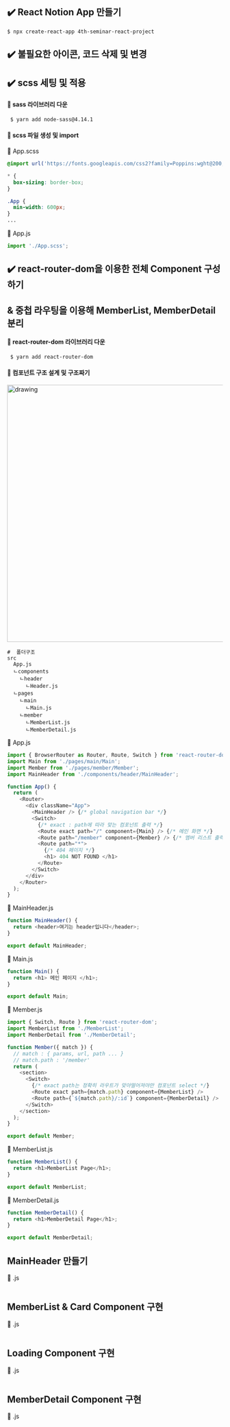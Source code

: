 ## ✔️ React Notion App 만들기

`$ npx create-react-app 4th-seminar-react-project`

## ✔️ 불필요한 아이콘, 코드 삭제 및 변경

## ✔️ scss 세팅 및 적용

#### 🐝 sass 라이브러리 다운

` $ yarn add node-sass@4.14.1`

#### 🐝 scss 파일 생성 및 import

📃 App.scss

```css
@import url('https://fonts.googleapis.com/css2?family=Poppins:wght@200;400;600&display=swap');

* {
  box-sizing: border-box;
}

.App {
  min-width: 600px;
}
...
```

📃 App.js

```js
import './App.scss';
```

## ✔️ react-router-dom을 이용한 전체 Component 구성하기

## & 중첩 라우팅을 이용해 MemberList, MemberDetail 분리

#### 🐝 react-router-dom 라이브러리 다운

` $ yarn add react-router-dom`

#### 🐝 컴포넌트 구조 설계 및 구조짜기

<img src="https://user-images.githubusercontent.com/22907830/98641951-f4c7aa00-236f-11eb-9ece-bc307f70ada6.png" alt="drawing" width="600"/>

```
#  폴더구조
src
  App.js
  ㄴcomponents
    ㄴheader
      ㄴHeader.js
  ㄴpages
    ㄴmain
      ㄴMain.js
    ㄴmember
      ㄴMemberList.js
      ㄴMemberDetail.js
```

📃 App.js

```js
import { BrowserRouter as Router, Route, Switch } from 'react-router-dom';
import Main from './pages/main/Main';
import Member from './pages/member/Member';
import MainHeader from './components/header/MainHeader';

function App() {
  return (
    <Router>
      <div className="App">
        <MainHeader /> {/* global navigation bar */}
        <Switch>
          {/* exact : path에 따라 맞는 컴포넌트 출력 */}
          <Route exact path="/" component={Main} /> {/* 메인 화면 */}
          <Route path="/member" component={Member} /> {/* 멤버 리스트 출력 */}
          <Route path="*">
            {/* 404 페이지 */}
            <h1> 404 NOT FOUND </h1>
          </Route>
        </Switch>
      </div>
    </Router>
  );
}
```

📃 MainHeader.js

```js
function MainHeader() {
  return <header>여기는 header입니다</header>;
}

export default MainHeader;
```

📃 Main.js

```js
function Main() {
  return <h1> 메인 페이지 </h1>;
}

export default Main;
```

📃 Member.js

```js
import { Switch, Route } from 'react-router-dom';
import MemberList from './MemberList';
import MemberDetail from './MemberDetail';

function Member({ match }) {
  // match : { params, url, path ... }
  // match.path : '/member'
  return (
    <section>
      <Switch>
        {/* exact path는 정확히 라우트가 맞아떨어져야만 컴포넌트 select */}
        <Route exact path={match.path} component={MemberList} />
        <Route path={`${match.path}/:id`} component={MemberDetail} />
      </Switch>
    </section>
  );
}

export default Member;
```

📃 MemberList.js

```js
function MemberList() {
  return <h1>MemberList Page</h1>;
}

export default MemberList;
```

📃 MemberDetail.js

```js
function MemberDetail() {
  return <h1>MemberDetail Page</h1>;
}

export default MemberDetail;
```

## MainHeader 만들기

📃 .js

```js

```

## MemberList & Card Component 구현

📃 .js

```js

```

## Loading Component 구현

📃 .js

```js

```

## MemberDetail Component 구현

📃 .js

```js

```
